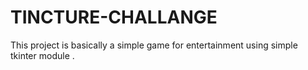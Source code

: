 # TINCTURE-CHALLANGE
This project is basically a simple game for entertainment using simple tkinter module .
